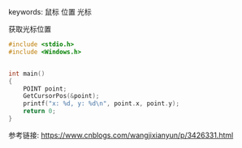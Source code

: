 keywords: 鼠标 位置 光标  

获取光标位置  

```c++
#include <stdio.h>
#include <Windows.h>


int main()
{
    POINT point;
    GetCursorPos(&point);
    printf("x: %d, y: %d\n", point.x, point.y);
    return 0;
}
```

参考链接: https://www.cnblogs.com/wangjixianyun/p/3426331.html  
